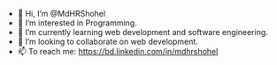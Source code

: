 - 👋 Hi, I’m @MdHRShohel
- 👀 I’m interested in Programming.
- 🌱 I’m currently learning web development and software engineering.
- 💞️ I’m looking to collaborate on web development.
- 📫 To reach me: https://bd.linkedin.com/in/mdhrshohel

<!---
MdHRShohel/MdHRShohel is a ✨ special ✨ repository because its `README.md` (this file) appears on your GitHub profile.
You can click the Preview link to take a look at your changes.
--->
